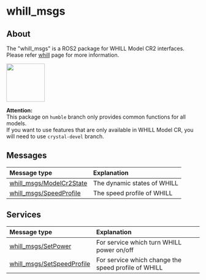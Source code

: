 # whill_msgs

## About

The "whill_msgs" is a ROS2 package for WHILL Model CR2 interfaces. <br>
Please refer [whill](https://github.com/WHILL/ros2_whill) page for more information.

<img src="https://user-images.githubusercontent.com/2618822/44189349-e4f39800-a15d-11e8-9261-79edac310e6a.png" width="100px">

**Attention:** <br>
This package on `humble` branch only provides common functions for all models. <br>
If you want to use features that are only available in WHILL Model CR, you will need to use `crystal-devel` branch.


## Messages

| Message type | Explanation |
|:---|:---|
| [whill_msgs/ModelCr2State](./whill_msgs/msg/ModelCr2State.msg) | The dynamic states of WHILL |
| [whill_msgs/SpeedProfile](./whill_msgs/msg/SpeedProfile.msg) | The speed profile of WHILL |


## Services

| Message type | Explanation |
|:---|:---|
| [whill_msgs/SetPower](./whill_msgs/srv/SetPower.srv) | For service which turn WHILL power on/off |
| [whill_msgs/SetSpeedProfile](./whill_msgs/srv/SetSpeedProfile.srv) | For service which change the speed profile of WHILL |
